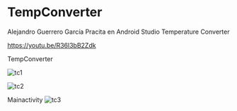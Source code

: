 # TempConverter
Alejandro Guerrero García
Pracita en Android Studio
Temperature Converter

https://youtu.be/R36l3bB2Zdk

TempConverter

![tc1](https://cloud.githubusercontent.com/assets/17695768/20251003/dd92bbb2-a9da-11e6-898e-9e89f931d5ad.jpg)

![tc2](https://cloud.githubusercontent.com/assets/17695768/20251005/e4ca5afc-a9da-11e6-8a17-4eb1bc98b1c8.jpg)

Mainactivity
![tc3](https://cloud.githubusercontent.com/assets/17695768/20251037/3834e40a-a9db-11e6-9557-00f7aac3b00a.jpg)
